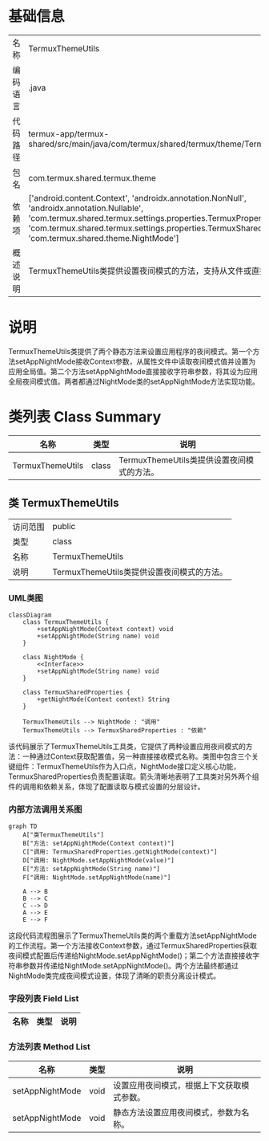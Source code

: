 # 基础信息

|      |      |
|------|------|
| 名称 | TermuxThemeUtils |
| 编码语言 | .java |
| 代码路径 | termux-app/termux-shared/src/main/java/com/termux/shared/termux/theme/TermuxThemeUtils.java |
| 包名 | com.termux.shared.termux.theme |
| 依赖项 | ['android.content.Context', 'androidx.annotation.NonNull', 'androidx.annotation.Nullable', 'com.termux.shared.termux.settings.properties.TermuxPropertyConstants', 'com.termux.shared.termux.settings.properties.TermuxSharedProperties', 'com.termux.shared.theme.NightMode'] |
| 概述说明 | TermuxThemeUtils类提供设置夜间模式的方法，支持从文件或直接指定模式。 |

# 说明

TermuxThemeUtils类提供了两个静态方法来设置应用程序的夜间模式。第一个方法setAppNightMode接收Context参数，从属性文件中读取夜间模式值并设置为应用全局值。第二个方法setAppNightMode直接接收字符串参数，将其设为应用全局夜间模式值。两者都通过NightMode类的setAppNightMode方法实现功能。

# 类列表 Class Summary

| 名称   | 类型  | 说明 |
|-------|------|-------------|
| TermuxThemeUtils | class | TermuxThemeUtils类提供设置夜间模式的方法。 |



## 类 TermuxThemeUtils

|      |      |
|------|------|
| 访问范围 | public |
| 类型 | class |
| 名称 | TermuxThemeUtils |
| 说明 | TermuxThemeUtils类提供设置夜间模式的方法。 |


### UML类图

```mermaid
classDiagram
    class TermuxThemeUtils {
        +setAppNightMode(Context context) void
        +setAppNightMode(String name) void
    }

    class NightMode {
        <<Interface>>
        +setAppNightMode(String name) void
    }

    class TermuxSharedProperties {
        +getNightMode(Context context) String
    }

    TermuxThemeUtils --> NightMode : "调用"
    TermuxThemeUtils --> TermuxSharedProperties : "依赖"
```

该代码展示了TermuxThemeUtils工具类，它提供了两种设置应用夜间模式的方法：一种通过Context获取配置值，另一种直接接收模式名称。类图中包含三个关键组件：TermuxThemeUtils作为入口点，NightMode接口定义核心功能，TermuxSharedProperties负责配置读取。箭头清晰地表明了工具类对另外两个组件的调用和依赖关系，体现了配置读取与模式设置的分层设计。


### 内部方法调用关系图

```mermaid
graph TD
    A["类TermuxThemeUtils"]
    B["方法: setAppNightMode(Context context)"]
    C["调用: TermuxSharedProperties.getNightMode(context)"]
    D["调用: NightMode.setAppNightMode(value)"]
    E["方法: setAppNightMode(String name)"]
    F["调用: NightMode.setAppNightMode(name)"]

    A --> B
    B --> C
    C --> D
    A --> E
    E --> F
```

这段代码流程图展示了TermuxThemeUtils类的两个重载方法setAppNightMode的工作流程。第一个方法接收Context参数，通过TermuxSharedProperties获取夜间模式配置后传递给NightMode.setAppNightMode()；第二个方法直接接收字符串参数并传递给NightMode.setAppNightMode()。两个方法最终都通过NightMode类完成夜间模式设置，体现了清晰的职责分离设计模式。

### 字段列表 Field List

| 名称  | 类型  | 说明 |
|-------|-------|------|

### 方法列表 Method List

| 名称  | 类型  | 说明 |
|-------|-------|------|
| setAppNightMode | void | 设置应用夜间模式，根据上下文获取模式参数。 |
| setAppNightMode | void | 静态方法设置应用夜间模式，参数为名称。 |





